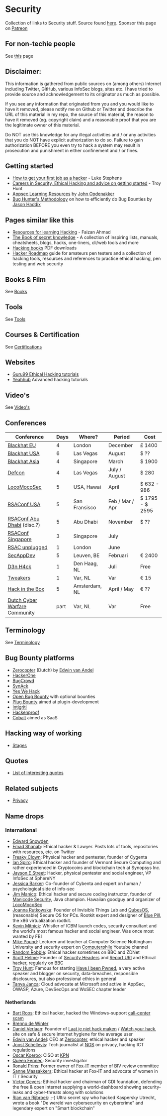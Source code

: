 # Security
Collection of links to Security stuff. Source found [here](https://github.com/brampat/security). Sponsor this page on [Patreon](https://www.patreon.com/bePatron?u=21519345)

## For non-techie people
See [this](users/README.md) page

## Disclaimer:
This information is gathered from public sources on (among others) Internet including Twitter, GitHub, various InfoSec blogs, sites etc. I have tried to provide source and acknowledgement to its originator as much as possible.

If you see any information that originated from you and you would like to have it removed, please notify me on Github or Twitter and describe the URL of this material in my repo, the source of this material, the reason to have it removed (eg. copyright claim) and a reasonable proof that you are the legitimate owner of this material.

Do NOT use this knowledge for any illegal activities and / or any activities that you do NOT have explicit authorization to do so. Failure to gain authorization BEFORE you even try to hack a system may result in prosecution and punishment in either confinement and / or fines.

## Getting started
* [How to get your first job as a hacker](https://medium.com/@hakluke/how-to-get-your-first-job-as-a-hacker-7c1f5c4bf4b3) - Luke Stephens<br>
* [Careers in Security, Ethical Hacking and advice on getting started](https://www.troyhunt.com/careers-in-security-ethical-hacking-and-advice-on-where-to-get-started/) - Troy Hunt<br>
* [Appsec Learning Resources](https://medium.com/@john.opdenakker/some-useful-appsec-learning-resources-de8a0b3c896f) by [John Opdenakker](https://twitter.com/j_opdenakker)
* [Bug Hunter's Methodology](https://www.youtube.com/watch?v=HI1mTQ7ovFY) on how to efficiently do Bug Bounties by [Jason Haddix](https://twitter.com/jhaddix)

## Pages similar like this
* [Resources for learning Hacking](https://github.com/faizann24/Resources-for-learning-Hacking) - Faizan Ahmad
* [The Book of secret knowledge](https://github.com/trimstray/the-book-of-secret-knowledge) - A collection of inspiring lists, manuals, cheatsheets, blogs, hacks, one-liners, cli/web tools and more
* [Hacking books](https://github.com/tanc7/hacking-books) PDF downloads
* [Hacker Roadmap](https://github.com/sundowndev/hacker-roadmap) guide for amateurs pen testers and a collection of hacking tools, resources and references to practice ethical hacking, pen testing and web security


## Books & Film
See [Books](books/README.md)

## Tools
See [Tools](techniques/tools/README.md)

## Courses & Certification
See [Certifications](certifications/README.md)

## Websites
* [Guru99 Ethical Hacking tutorials](https://www.guru99.com/ethical-hacking-tutorials.html)
* [Yeahhub](https://www.yeahhub.com/) Advanced hacking tutorials

## Video's
See [Video's](videos/README.md)

## Conferences

| Conference                                            | Days  | Where?        | Period        | Cost          |
| ----------------------------------------------------- | ----- | ------------- | ------------- | ------------- |
| [Blackhat EU](https://www.blackhat.com/)              | 4     | London        | December      | £ 1400        |
| [Blackhat USA](https://www.blackhat.com/)             | 6     | Las Vegas     | August        | $  ??         |
| [Blackhat Asia](https://www.blackhat.com/)            | 4     | Singapore     | March         | $ 1900        |
| [Defcon](https://www.defcon.org/)                     | 4     | Las Vegas     | July / August | $ 280         |
| [LocoMocoSec](https://locomocosec.com/)               | 5     | USA, Hawai    | April         | $ 632 - 986   |
| [RSAConf USA](https://www.rsaconference.com/)         | 5     | San Fransisco | Feb / Mar / Apr | $ 1795 - $ 2595 |
| [RSAConf Abu Dhabi](https://www.rsaconference.com/) (disc.?) | 5 | Abu Dhabi  | November      | $ ??          |
| [RSAConf Singapore](https://www.rsaconference.com/)   | 3     | Singapore     | July          |               |
| [RSAC unplugged](https://www.rsaconference.com/)      | 1     | London        | June          |               |
| [SecAppDev](https://secappdev.org/)                   | 5     | Leuven, BE    | Februari      | € 2400        |
| [D3n H4ck](https://www.denhack.nl/)                   | 1     | Den Haag, NL  | Juli          | Free          |
| [Tweakers](https://www.tweakers.net/)                 | 1     | Var, NL       | Var           | € 15          |
| [Hack in the Box](http://www.hitb.nl/)                | 5     | Amsterdam, NL | April / May   | € ??          |
| [Dutch Cyber Warfare Community](http://www.dcwc.nl/)  | part  | Var, NL       | Var           | Free          |


## Terminology
See [Terminology](terminology/README.md)

## Bug Bounty platforms
* [Zerocopter](https://www.zerocopter.com/nl/home) (Dutch) by [Edwin van Andel](https://twitter.com/Yafsec)
* [HackerOne](https://www.hackerone.com/)
* [BugCrowd](https://www.bugcrowd.com/)
* [SynAck](https://www.synack.com/)
* [Yes We Hack](https://www.yeswehack.com/en/index.html)
* [Open Bug Bounty](https://www.openbugbounty.org/) with optional bounties
* [Plug Bounty](https://www.plugbounty.com/) aimed at plugin-development
* [Intigriti](https://www.intigriti.com/public/)
* [Hackenproof](https://www.hackenproof.com/)
* [Cobalt](https://cobalt.io/) aimed as SaaS


## Hacking way of working
- [Stages](./techniques/stages)

## Quotes
* [List of interesting quotes](quotes.md)

## Related subjects
* [Privacy](privacy/README.md)

## Name drops

### International
* [Edward Snowden](https://twitter.com/snowden)
* [Emad Shanab](https://twitter.com/Alra3ees): Ethical hacker & Lawyer. Posts lots of tools, repositories with resources, etc. on Twitter
* [Freaky Clown](https://twitter.com/__freakyclown__): Physical hacker and pentester, founder of Cygenta
* [Ian Spiro](https://twitter.com/RAPLPOSOW): Ethical hacker and founder of Vermont Secure Computing and rather experienced in Cryptocoins and blockchain tech at Synopsys Inc.
* [Jayson E Street](https://twitter.com/jaysonstreet): Hacker, physical pentester and social engineer, VP InfoSec at SphereNY
* [Jessica Barker](https://twitter.com/drjessicabarker): Co-founder of Cybenta and expert on human / psychological side of info-sec
* [Jim Manico](https://twitter.com/manicode): Ethical hacker and secure coding instructor, founder of [Manicode Security](https://manicode.com/), Java champion. Hawaiian goodguy and organizer of [LocoMocoSec](https://locomocosec.com/)
* [Joanna Rutkowska](https://twitter.com/rootkovska): Founder of Invisible Things Lab and [QubesOS](https://twitter.com/QubesOS), (reasonable) Secure OS for PCs. Rootkit expert and designer of [Blue Pill](https://en.wikipedia.org/wiki/Blue_Pill_(software)), the x86 virtualization rootkit.
* [Kevin Mitnick](https://twitter.com/kevinmitnick): Whistler of ICBM launch codes, security consultant and the world's most famous hacker and social engineer. Was once most wanted by FBI
* [Mike Pound](https://twitter.com/_mikepound): Lecturer and teacher at Computer Science Nottingham University and security expert on [Computerphile](https://www.youtube.com/user/Computerphile/featured) Youtube channel
* [Random Robbie](https://twitter.com/Random_Robbie): Ethical hacker sometimes on BBC and ZDNet
* [Scott Helme](https://twitter.com/Scott_Helme): Founder of [Security Headers](https://twitter.com/securityheaders) and [Report URI](https://twitter.com/reporturi) and Ethical hacker, regularly on BBC
* [Troy Hunt](https://twitter.com/troyhunt): Famous for starting [Have I been Pwned](https://haveibeenpwned.com), a very active speaker and blogger on security, data-breaches, responsible disclosures, but also professional ethics in general
* [Tanya Janca](https://twitter.com/shehackspurple): Cloud advocate at Microsoft and active in AppSec, OWASP, Azure, DevSecOps and WoSEC chapter leader

### Netherlands
* [Bart Roos](https://twitter.com/Bartr00s): Ethical hacker, hacked the Windows-support [call-center scam](https://media.ccc.de/v/SHA2017-233-a_trip_to_india)
* [Brenno de Winter](https://twitter.com/brenno)
* [Daniel Verlaan](https://twitter.com/danielverlaan): Founder of [Laat je niet hack maken](https://laatjeniethackmaken.nl/) / [Watch your hack](https://watchyourhack.com/), site on safe & secure internet hygiene for the average user
* [Edwin van Andel](https://twitter.com/Yafsec): CEO at [Zerocopter](https://zerocopter.com/), ethical hacker and speaker
* [Joost Schellevis](https://twitter.com/Schellevis): Tech journalist at [NOS](http://twitter.com/NOS) on privacy, hacking ICT regulations
* [Oscar Koeroo](https://twitter.com/okoeroo): CISO at [KPN](https://twitter.com/kpn)
* [Queen Fennec](https://twitter.com/Queen_fennec): Security investigator
* [Ronald Prins](https://twitter.com/cryptoron): Former owner of [Fox-IT](https://www.fox-it.com/nl/) member of BIV review committee
* [Sanne Maasakkers](https://twitter.com/sannemaasakkers): Ethical hacker at Fox-IT and advocate of women in IT / Security
* [Victor Gevers](https://twitter.com/0xdude): Ethical hacker and chairman of GDI foundation, defending the free & open internet supplying a world-dashboard showing security-leaks and cyber-threats along with solutions
* [Rian van Rijbroek](news/rijbroek.md): ;-) Ultra secret spy who hacked Kaspersky Utrecht, wrote a book "De wereld van cybersecurity en cybercrime" and legendary expert on "Smart blockchain"

